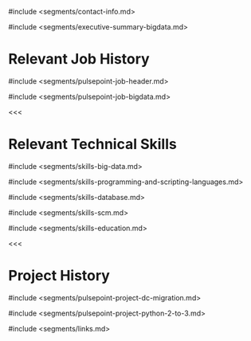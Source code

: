#include <segments/contact-info.md>

#include <segments/executive-summary-bigdata.md>

# Relevant Job History

#include <segments/pulsepoint-job-header.md>

#include <segments/pulsepoint-job-bigdata.md>


<<<

# Relevant Technical Skills

#include <segments/skills-big-data.md>

#include <segments/skills-programming-and-scripting-languages.md>

#include <segments/skills-database.md>

#include <segments/skills-scm.md>

#include <segments/skills-education.md>

<<<

# Project History

#include <segments/pulsepoint-project-dc-migration.md>

#include <segments/pulsepoint-project-python-2-to-3.md>

#include <segments/links.md>
